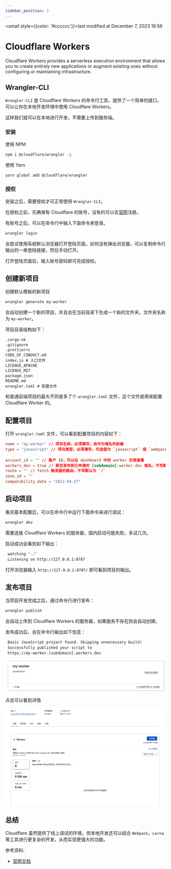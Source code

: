 ```yaml
---
sidebar_position: 3
---
```

    
<small style={{color: '#cccccc'}}>last modified at December 7, 2023 16:56</small>
# Cloudflare Workers

Cloudflare Workers provides a serverless execution environment that allows you to create entirely new applications or augment existing ones without configuring or maintaining infrastructure.

## Wrangler-CLI

`Wrangler-CLI` 是 Cloudflare Workers 的命令行工具，提供了一个简单的接口，可以让你在本地开发环境中使用 Cloudflare Workers。

这样我们就可以在本地进行开发，不需要上传到服务端。

### 安装

使用 NPM

```sh
npm i @cloudflare/wrangler -g
```

使用 Yarn

```sh
yarn global add @cloudflare/wrangler
```

### 授权

安装之后，需要授权才可正常使用 `Wrangler-CLI`。

在授权之前，先确保有 Cloudflare 的账号，没有的可以去[官网](https://www.cloudflare.com/)注册。

有账号之后，可以在命令行中输入下面命令来登录。

```sh
wrangler login
```

会尝试使用系统默认浏览器打开登陆页面，如何没有弹出浏览器，可以复制命令行输出的一串登陆链接，然后手动打开。

打开登陆页面后，输入账号密码即可完成授权。

## 创建新项目

创建默认模板的新项目

```sh
wrangler generate my-worker
```

会自动创建一个新的项目，并且会在当前目录下生成一个新的文件夹，文件夹名称为 `my-worker`。

项目目录结构如下：

```text
.cargo-ok
.gitignore
.prettierrc
CODE_OF_CONDUCT.md
index.js # 入口文件
LICENSE_APACHE
LICENSE_MIT
package.json
README.md
wrangler.toml # 配置文件
```

和普通前端项目的最大不同是多了个 `wrangler.toml` 文件，这个文件是用来配置 Cloudflare Worker 的。

## 配置项目

打开 `wrangler.toml` 文件，可以看到配置项目的内容如下：

```toml
name = "my-worker" // 项目名称，必须填写，会作为域名的前缀
type = "javascript" // 项目类型，必须填写，可选值为 `javascript` 或 `webpack` 或 `rust`

account_id = "" // 账户 ID，可以在 dashboard 中的 worker 页面查看
workers_dev = true // 是否发布到已申请的 [subdomain].worker.dev 域名，不写默认为 false
route = "" // fetch 触发器的路由，不写默认为 `/`
zone_id = ""
compatibility_date = "2022-04-27"
```

## 启动项目

看完基本配置后，可以在命令行中运行下面命令来进行调试：

```sh
wrangler dev
```

需要连接 Cloudflare Workers 的服务器，国内启动可能失败，多试几次。

启动成功会看到如下输出：

```sh
 watching "./"
 Listening on http://127.0.0.1:8787
```

打开浏览器输入 `http://127.0.0.1:8787/` 即可看到项目的输出。

## 发布项目

当项目开发完成之后，通过命令行进行发布：

```sh
wrangler publish
```

会自动上传到 Cloudflare Workers 的服务器，如果服务不存在则会自动创建。

发布成功后，会在命令行输出如下信息：

```sh
 Basic JavaScript project found. Skipping unnecessary build!
 Successfully published your script to
 https://my-worker.[subdomain].workers.dev
```

![sample worker](./assets/sample_worker.png)

点击可以看到详情

![sample worker](./assets/sample_worker_2.png)

## 总结

Cloudflare 虽然提供了线上调试的环境，但本地开发还可以结合 `Webpack`，`Lerna` 等工具进行更复杂的开发，从而实现更强大的功能。

参考资料:

- [官网文档](https://developers.cloudflare.com/workers/)

      